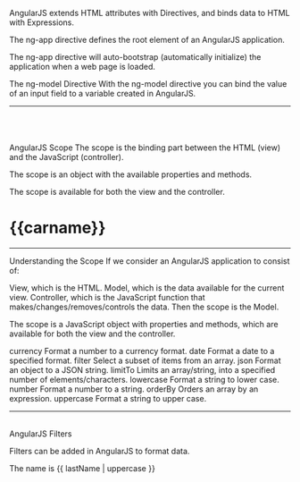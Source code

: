 AngularJS extends HTML attributes with Directives, and binds data to HTML with Expressions.

The ng-app directive defines the root element of an AngularJS application.

The ng-app directive will auto-bootstrap (automatically initialize) the application when a web page is loaded.


The ng-model Directive
With the ng-model directive you can bind the value of an input field to a variable created in AngularJS.
<hr><br><br><br>
AngularJS Scope
The scope is the binding part between the HTML (view) and the JavaScript (controller).

The scope is an object with the available properties and methods.

The scope is available for both the view and the controller.

<div ng-app="myApp" ng-controller="myCtrl">

<h1>{{carname}}</h1>

</div>

<script>
var app = angular.module('myApp', []);

app.controller('myCtrl', function($scope) {
    $scope.carname = "Volvo";
});
</script>
<hr>
Understanding the Scope
If we consider an AngularJS application to consist of:

View, which is the HTML.
Model, which is the data available for the current view.
Controller, which is the JavaScript function that makes/changes/removes/controls the data.
Then the scope is the Model.

The scope is a JavaScript object with properties and methods, which are available for both the view and the controller.




currency Format a number to a currency format.
date Format a date to a specified format.
filter Select a subset of items from an array.
json Format an object to a JSON string.
limitTo Limits an array/string, into a specified number of elements/characters.
lowercase Format a string to lower case.
number Format a number to a string.
orderBy Orders an array by an expression.
uppercase Format a string to upper case.


<hr><br>
AngularJS Filters

Filters can be added in AngularJS to format data.

<div ng-app="myApp" ng-controller="personCtrl">

<p>The name is {{ lastName | uppercase }}</p>

</div>
